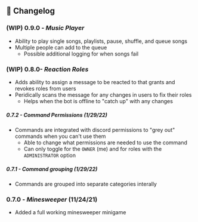 ## :scroll: Changelog
### (**WIP**) 0.9.0 - *Music Player*
- Ability to play single songs, playlists, pause, shuffle, and queue songs
- Multiple people can add to the queue
	- Possible additional logging for when songs fail


### (**WIP**) 0.8.0- *Reaction Roles*
- Adds ability to assign a message to be reacted to that grants and revokes roles from users
- Peridically scans the message for any changes in users to fix their roles
	- Helps when the bot is offline to "catch up" with any changes

##### 0.7.2 - Command Permissions (1/29/22)
- Commands are integrated with discord permissions to "grey out" commands when you can't use them
	- Able to change what permissions are needed to use the command
	- Can only toggle for the `OWNER` (me) and for roles with the `ADMINISTRATOR` option

##### 0.7.1 - Command grouping (1/29/22)
- Commands are grouped into separate categories interally

### 0.7.0 - *Minesweeper* (11/24/21)
- Added a full working minesweeper minigame